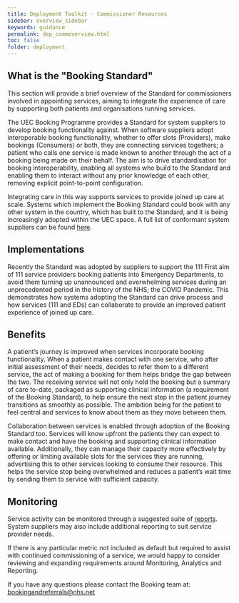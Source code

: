 ```yaml
---
title: Deployment Toolkit - Commissioner Resources
sidebar: overview_sidebar
keywords: guidance
permalink: dep_commoverview.html
toc: false
folder: deployment
---
```


## What is the "Booking Standard"

This section will provide a brief overview of the Standard for commissioners involved in appointing services, aiming to integrate the experience of care by supporting both patients and organisations running services. 

The UEC Booking Programme provides a Standard for system suppliers to develop booking functionality against. When software suppliers adopt interoperable booking functionality, whether to offer slots (Providers), make bookings (Consumers) or both, they are connecting services togethers; a patient who calls one service is made known to another through the act of a booking being made on their behalf. The aim is to drive standardisation for booking interoperability, enabling all systems who build to the Standard and enabling them to interact without any prior knowledge of each other, removing explicit point-to-point configuration. 

Integrating care in this way supports services to provide joined up care at scale. Systems which implement the Booking Standard could book with any other system in the country, which has built to the Standard, and it is being increasingly adopted within the UEC space. A full list of conformant system suppliers can be found <a href="catalogue.html" target="_blank">here</a>.

## Implementations
  
Recently the Standard was adopted by suppliers to support the 111 First aim of 111 service providers booking patients into Emergency Departments, to avoid them turning up unannounced and overwhelming services during an unprecedented period in the history of the NHS; the COVID Pandemic. This demonstrates how systems adopting the Standard can drive process and how services (111 and EDs) can collaborate to provide an improved patient experience of joined up care. 

## Benefits

A patient’s journey is improved when services incorporate booking functionality. When a patient makes contact with one service, who after initial assessment of their needs, decides to refer them to a different service, the act of making a booking for them helps bridge the gap between the two. The receiving service will not only hold the booking but a summary of care to-date, packaged as supporting clinical information (a requirement of the Booking Standard), to help ensure the next step in the patient journey transitions as smoothly as possible. The ambition being for the patient to feel central and services to know about them as they move between them.

Collaboration between services is enabled through adoption of the Booking Standard too. Services will know upfront the patients they can expect to make contact and have the booking and supporting clinical information available. Additionally, they can manage their capacity more effectively by offering or limiting available slots for the services they are running, advertising this to other services looking to consume their resource. This helps the service stop being overwhelmed and reduces a patient’s wait time by sending them to service with sufficient capacity.

## Monitoring 

Service activity can be monitored through a suggested suite of <a href="fs_reporting.html" target="_blank">reports</a>. System suppliers may also include additional reporting to suit service provider needs. 

If there is any particular metric not included as default but required to assist with continued commissioning of a service, we would happy to consider reviewing and expanding requirements around Monitoring, Analytics and Reporting. 


If you have any questions please contact the Booking team at: bookingandreferrals@nhs.net

